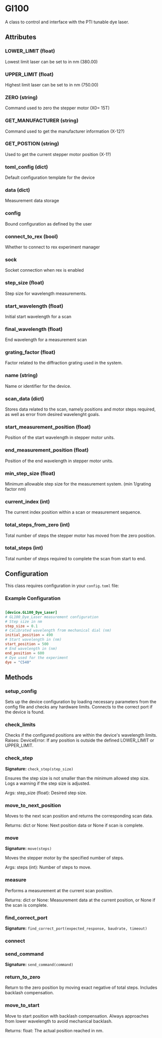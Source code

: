 # Gl100

A class to control and interface with the PTI tunable dye laser.


## Attributes

### LOWER_LIMIT (float)

Lowest limit laser can be set to in nm (380.00)

### UPPER_LIMIT (float)

Highest limit laser can be set to in nm (750.00)

### ZERO (string)

Command used to zero the stepper motor (X0= 15T)

### GET_MANUFACTURER (string)

Command used to get the manufacturer information (X-12?)

### GET_POSTION (string)

Used to get the current stepper motor position (X-1?)

### __toml_config__ (dict)

Default configuration template for the device

### data (dict)

Measurement data storage

### config

Bound configuration as defined by the user

### connect_to_rex (bool)

Whether to connect to rex experiment manager

### sock

Socket connection when rex is enabled

### step_size (float)

Step size for wavelength measurements.

### start_wavelength (float)

Initial start wavelength for a scan

### final_wavelength (float)

End wavelength for a measurement scan

### grating_factor (float)

Factor related to the diffraction grating used in the system.

### name (string)

Name or identifier for the device.

### scan_data (dict)

Stores data related to the scan, namely positions and motor steps required, as well as error from desired wavelenght goals.

### start_measurement_position (float)

Position of the start wavelength in stepper motor units.

### end_measurement_position (float)

Position of the end wavelength in stepper motor units.

### min_step_size (float)

Minimum allowable step size for the measurement system. (min 1/grating factor nm)

### current_index (int)

The current index position within a scan or measurement sequence.

### total_steps_from_zero (int)

Total number of steps the stepper motor has moved from the zero position.

### total_steps (int)

Total number of steps required to complete the scan from start to end.


## Configuration

This class requires configuration in your `config.toml` file:


### Example Configuration

```toml

[device.GL100_Dye_Laser]
# GL100_Dye_Laser measurement configuration
# Step size in nm
step_size = 0.1
# Calibrated wavelength from mechanical dial (nm)
initial_position = 490
# Start wavelength in (nm)
start_position = 500
# End wavelength in (nm)
end_position = 600
# Dye used for the experiment
dye = "C540"
```


## Methods

### setup_config

Sets up the device configuration by loading necessary parameters from the config file and checks any hardware limits.
Connects to the correct port if the device is found.



### check_limits

Checks if the configured positions are within the device's wavelength limits.
Raises:
    DeviceError: If any position is outside the defined LOWER_LIMIT or UPPER_LIMIT.



### check_step

**Signature:** `check_step(step_size)`

Ensures the step size is not smaller than the minimum allowed step size.
Logs a warning if the step size is adjusted.

Args:
    step_size (float): Desired step size.



### move_to_next_position

Moves to the next scan position and returns the corresponding scan data.

Returns:
    dict or None: Next position data or None if scan is complete.



### move

**Signature:** `move(steps)`

Moves the stepper motor by the specified number of steps.

Args:
    steps (int): Number of steps to move.



### measure

Performs a measurement at the current scan position.

Returns:
    dict or None: Measurement data at the current position, or None if the scan is complete.



### find_correct_port

**Signature:** `find_correct_port(expected_response, baudrate, timeout)`



### connect



### send_command

**Signature:** `send_command(command)`



### return_to_zero

Return to the zero position by moving exact negative of total steps.
Includes backlash compensation.



### move_to_start

Move to start position with backlash compensation.
Always approaches from lower wavelength to avoid mechanical backlash.

Returns:
    float: The actual position reached in nm.


